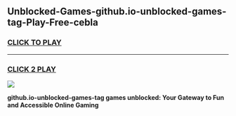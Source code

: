 
## Unblocked-Games-github.io-unblocked-games-tag-Play-Free-cebla
<h3>
<a href="https://premium76.site?title=github.io-unblocked-games-tag&ref=21A">CLICK TO PLAY</a></h3>
<hr>

<h3>
<a href="https://premium76.site?title=github.io-unblocked-games-tag&ref=21A">CLICK 2 PLAY</a>
  
</h3>

<a href="https://premium76.site?title=github.io-unblocked-games-tag&ref=21A"><img src="https://clearcache.store/games.png"></a>


**github.io-unblocked-games-tag games unblocked: Your Gateway to Fun and Accessible Online Gaming**
